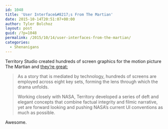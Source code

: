 ```yaml
---
id: 1048
title: 'User Interface&#8217;s From The Martian'
date: 2015-10-14T20:51:07+00:00
author: Tyler Bolchoz
layout: post
guid: /?p=1048
permalink: /2015/10/14/user-interfaces-from-the-martian/
categories:
  - Shenanigans
---
```

Territory Studio created hundreds of screen graphics for the motion picture The Martian and [they&#8217;re great:](http://www.territorystudio.com/work/motion/?p=Martian)

> As a story that is mediated by technology, hundreds of screens are employed across eight key sets, forming the lens through which the drama unfolds.
>
> Working closely with NASA, Territory developed a series of deft and elegant concepts that combine factual integrity and filmic narrative, yet are forward looking and pushing NASA’s current UI conventions as much as possible.

Awesome.

